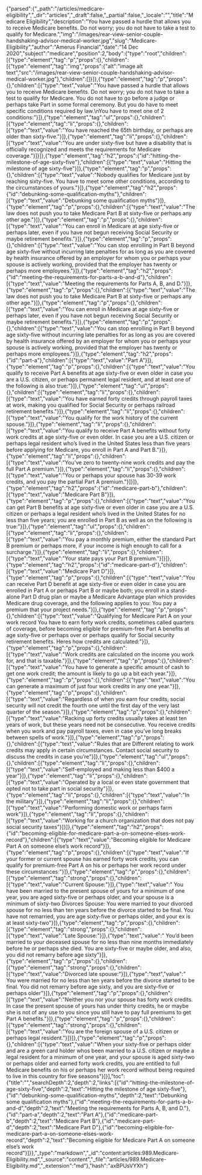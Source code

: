 {"parsed":{"_path":"/articles/medicare-eligibility","_dir":"articles","_draft":false,"_partial":false,"_locale":"","title":"Medicare Eligibility","description":"You have passed a hurdle that allows you to receive Medicare benefits. Do not worry; you do not have to take a test to qualify for Medicare.","img":"/images/rear-view-senior-couple-handshaking-advisor-medical-worker.jpg","slug":"Medicare-Eligibility","author":"Amerus Financial","date":"14 Dec 2020","subject":"medicare","position":2,"body":{"type":"root","children":[{"type":"element","tag":"p","props":{},"children":[{"type":"element","tag":"img","props":{"alt":"image alt text","src":"/images/rear-view-senior-couple-handshaking-advisor-medical-worker.jpg"},"children":[]}]},{"type":"element","tag":"p","props":{},"children":[{"type":"text","value":"You have passed a hurdle that allows you to receive Medicare benefits. Do not worry; you do not have to take a test to qualify for Medicare. You do not have to go before a judge or perhaps take Part in some formal ceremony. But you do have to meet specific conditions required by law.\nYou have to meet one of 2 conditions:"}]},{"type":"element","tag":"ul","props":{},"children":[{"type":"element","tag":"li","props":{},"children":[{"type":"text","value":"You have reached the 65th birthday, or perhaps are older than sixty-five."}]},{"type":"element","tag":"li","props":{},"children":[{"type":"text","value":"You are under sixty-five but have a disability that is officially recognized and meets the requirements for Medicare coverage."}]}]},{"type":"element","tag":"h2","props":{"id":"hitting-the-milestone-of-age-sixty-five"},"children":[{"type":"text","value":"Hitting the milestone of age sixty-five"}]},{"type":"element","tag":"p","props":{},"children":[{"type":"text","value":"Nobody qualifies for Medicare just by reaching sixty-five. You have to meet some other conditions, according to the circumstances of yours."}]},{"type":"element","tag":"h2","props":{"id":"debunking-some-qualification-myths"},"children":[{"type":"text","value":"Debunking some qualification myths"}]},{"type":"element","tag":"p","props":{},"children":[{"type":"text","value":"The law does not push you to take Medicare Part B at sixty-five or perhaps any other age."}]},{"type":"element","tag":"p","props":{},"children":[{"type":"text","value":"You can enroll in Medicare at age sixty-five or perhaps later, even if you have not begun receiving Social Security or maybe retirement benefits."}]},{"type":"element","tag":"p","props":{},"children":[{"type":"text","value":"You can stop enrolling in Part B beyond age sixty-five without incurring late penalties for as long as you are covered by health insurance offered by an employer for whom you or perhaps your spouse is actively working, provided that the employer has twenty or perhaps more employees."}]},{"type":"element","tag":"h2","props":{"id":"meeting-the-requirements-for-parts-a-b-and-d"},"children":[{"type":"text","value":"Meeting the requirements for Parts A, B, and D."}]},{"type":"element","tag":"p","props":{},"children":[{"type":"text","value":"The law does not push you to take Medicare Part B at sixty-five or perhaps any other age."}]},{"type":"element","tag":"p","props":{},"children":[{"type":"text","value":"You can enroll in Medicare at age sixty-five or perhaps later, even if you have not begun receiving Social Security or maybe retirement benefits."}]},{"type":"element","tag":"p","props":{},"children":[{"type":"text","value":"You can stop enrolling in Part B beyond age sixty-five without incurring late penalties for as long as you are covered by health insurance offered by an employer for whom you or perhaps your spouse is actively working, provided that the employer has twenty or perhaps more employees."}]},{"type":"element","tag":"h2","props":{"id":"part-a"},"children":[{"type":"text","value":"Part A"}]},{"type":"element","tag":"p","props":{},"children":[{"type":"text","value":"You qualify to receive Part A benefits at age sixty-five or even older in case you are a U.S. citizen, or perhaps permanent legal resident, and at least one of the following is also true:"}]},{"type":"element","tag":"ul","props":{},"children":[{"type":"element","tag":"li","props":{},"children":[{"type":"text","value":"You have earned forty credits through payroll taxes at work, making you qualified for Social Security or perhaps railroad retirement benefits."}]},{"type":"element","tag":"li","props":{},"children":[{"type":"text","value":"You qualify for the work history of the current spouse."}]},{"type":"element","tag":"li","props":{},"children":[{"type":"text","value":"You qualify to receive Part A benefits without forty work credits at age sixty-five or even older. In case you are a U.S. citizen or perhaps legal resident who’s lived in the United States less than five years before applying for Medicare, you enroll in Part A and Part B."}]},{"type":"element","tag":"li","props":{},"children":[{"type":"text","value":"You’ve zero to twenty-nine work credits and pay the full Part A premium."}]},{"type":"element","tag":"li","props":{},"children":[{"type":"text","value":"You or perhaps your spouse has 30-39 work credits, and you pay the partial Part A premium."}]}]},{"type":"element","tag":"h2","props":{"id":"medicare-part-b"},"children":[{"type":"text","value":"Medicare Part B"}]},{"type":"element","tag":"p","props":{},"children":[{"type":"text","value":"You can get Part B benefits at age sixty-five or even older in case you are a U.S. citizen or perhaps a legal resident who’s lived in the United States for no less than five years; you are enrolled in Part B as well as on the following is true:"}]},{"type":"element","tag":"ul","props":{},"children":[{"type":"element","tag":"li","props":{},"children":[{"type":"text","value":"You pay a monthly premium, either the standard Part B premium or perhaps more, if your income is high enough to call for a surcharge."}]},{"type":"element","tag":"li","props":{},"children":[{"type":"text","value":"Your state pays your Part B premium."}]}]},{"type":"element","tag":"h2","props":{"id":"medicare-part-d"},"children":[{"type":"text","value":"Medicare Part D"}]},{"type":"element","tag":"p","props":{},"children":[{"type":"text","value":"You can receive Part D benefit at age sixty-five or even older in case you are enrolled in Part A or perhaps Part B or maybe both; you enroll in a stand-alone Part D drug plan or maybe a Medicare Advantage plan which provides Medicare drug coverage, and the following applies to you: You pay a premium that your project needs."}]},{"type":"element","tag":"p","props":{},"children":[{"type":"text","value":"Qualifying for Medicare Part A on your work record You have to earn forty work credits, sometimes called quarters of coverage, before becoming eligible for premium-free Part A benefits at age sixty-five or perhaps over or perhaps qualify for Social security retirement benefits. Heres how credits are calculated:"}]},{"type":"element","tag":"p","props":{},"children":[{"type":"text","value":"Work credits are calculated on the income you work for, and that is taxable."}]},{"type":"element","tag":"p","props":{},"children":[{"type":"text","value":"You have to generate a specific amount of cash to get one work credit; the amount is likely to go up a bit each year."}]},{"type":"element","tag":"p","props":{},"children":[{"type":"text","value":"You can generate a maximum of just four work credits in any one year."}]},{"type":"element","tag":"p","props":{},"children":[{"type":"text","value":"Regardless of when you earn four credits, social security will not credit the fourth one until the first day of the very last quarter of the season."}]},{"type":"element","tag":"p","props":{},"children":[{"type":"text","value":"Racking up forty credits usually takes at least ten years of work, but these years need not be consecutive. You receive credits when you work and pay payroll taxes, even in case you’ve long breaks between spells of work."}]},{"type":"element","tag":"p","props":{},"children":[{"type":"text","value":"Rules that are Different relating to work credits may apply in certain circumstances. Contact social security to discuss the credits in case you’re"}]},{"type":"element","tag":"ul","props":{},"children":[{"type":"element","tag":"li","props":{},"children":[{"type":"text","value":"Self-employed and making less than $400 a year"}]},{"type":"element","tag":"li","props":{},"children":[{"type":"text","value":"Operated by a local or even state government that opted not to take part in social security"}]},{"type":"element","tag":"li","props":{},"children":[{"type":"text","value":"In the military"}]},{"type":"element","tag":"li","props":{},"children":[{"type":"text","value":"Performing domestic work or perhaps farm work"}]},{"type":"element","tag":"li","props":{},"children":[{"type":"text","value":"Working for a church organization that does not pay social security taxes"}]}]},{"type":"element","tag":"h2","props":{"id":"becoming-eligible-for-medicare-part-a-on-someone-elses-work-record"},"children":[{"type":"text","value":"Becoming eligible for Medicare Part A on someone else’s work record"}]},{"type":"element","tag":"p","props":{},"children":[{"type":"text","value":"If your former or current spouse has earned forty work credits, you can qualify for premium-free Part A on his or perhaps her work record under these circumstances:"}]},{"type":"element","tag":"p","props":{},"children":[{"type":"element","tag":"strong","props":{},"children":[{"type":"text","value":"Current Spouse:"}]},{"type":"text","value":" You have been married to the present spouse of yours for a minimum of one year, you are aged sixty-five or perhaps older, and your spouse is a minimum of sixty-two Divorces Spouse: You were married to your divorced spouse for no less than ten years before the divorce started to be final. You have not remarried, you are age sixty-five or perhaps older, and your ex is at least sixty-two"}]},{"type":"element","tag":"p","props":{},"children":[{"type":"element","tag":"strong","props":{},"children":[{"type":"text","value":"Late Spouse:"}]},{"type":"text","value":" You’d been married to your deceased spouse for no less than nine months immediately before he or perhaps she died. You are sixty-five or maybe older, and also, you did not remarry before age sixty"}]},{"type":"element","tag":"p","props":{},"children":[{"type":"element","tag":"strong","props":{},"children":[{"type":"text","value":"Divorced late spouse:"}]},{"type":"text","value":" You were married for no less than ten years before the divorce started to be final. You did not remarry before age sixty, and you are sixty-five or perhaps older"}]},{"type":"element","tag":"p","props":{},"children":[{"type":"text","value":"Neither you nor your spouse has forty work credits. In case the present spouse of yours has under thirty credits, he or maybe she is not of any use to you since you still have to pay full premiums to get Part A benefits."}]},{"type":"element","tag":"p","props":{},"children":[{"type":"element","tag":"strong","props":{},"children":[{"type":"text","value":"You are the foreign spouse of a U.S. citizen or perhaps legal resident."}]}]},{"type":"element","tag":"p","props":{},"children":[{"type":"text","value":"When your sixty-five or perhaps older and are a green card holder whos been married to a U.S. citizen or maybe a legal resident for a minimum of one year, and your spouse is aged sixty-two or perhaps older and earned forty work credits, you are entitled to full Medicare benefits on his or perhaps her work record without being required to live in this country for five seasons"}]}],"toc":{"title":"","searchDepth":2,"depth":2,"links":[{"id":"hitting-the-milestone-of-age-sixty-five","depth":2,"text":"Hitting the milestone of age sixty-five"},{"id":"debunking-some-qualification-myths","depth":2,"text":"Debunking some qualification myths"},{"id":"meeting-the-requirements-for-parts-a-b-and-d","depth":2,"text":"Meeting the requirements for Parts A, B, and D."},{"id":"part-a","depth":2,"text":"Part A"},{"id":"medicare-part-b","depth":2,"text":"Medicare Part B"},{"id":"medicare-part-d","depth":2,"text":"Medicare Part D"},{"id":"becoming-eligible-for-medicare-part-a-on-someone-elses-work-record","depth":2,"text":"Becoming eligible for Medicare Part A on someone else’s work record"}]}},"_type":"markdown","_id":"content:articles:989.Medicare-Eligibility.md","_source":"content","_file":"articles/989.Medicare-Eligibility.md","_extension":"md"},"hash":"axBPUsVYXh"}